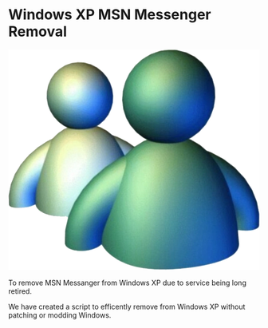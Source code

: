 # Windows XP MSN Messenger Removal

![Alt text](image.png)

To remove MSN Messanger from Windows XP due to service being long retired.

We have created a script to efficently remove from Windows XP without patching or modding Windows.